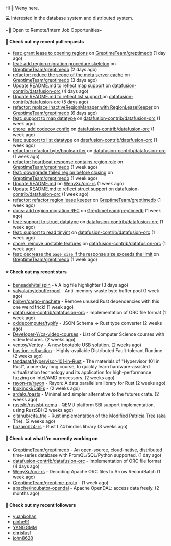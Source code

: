 Hi 👋 Weny here.

💻 Interested in the database system and distributed system.

~🍺 Open to Remote/Intern Job Opportunities~

#### 🔨 Check out my recent pull requests

- [feat: grant lease to opening regions](https://github.com/GreptimeTeam/greptimedb/pull/2752) on [GreptimeTeam/greptimedb](https://github.com/GreptimeTeam/greptimedb) (1 day ago)
- [feat: add region migration procedure skeleton](https://github.com/GreptimeTeam/greptimedb/pull/2743) on [GreptimeTeam/greptimedb](https://github.com/GreptimeTeam/greptimedb) (2 days ago)
- [refactor: reduce the scope of the meta server cache](https://github.com/GreptimeTeam/greptimedb/pull/2736) on [GreptimeTeam/greptimedb](https://github.com/GreptimeTeam/greptimedb) (3 days ago)
- [Update README.md to reflect map support ](https://github.com/datafusion-contrib/datafusion-orc/pull/37) on [datafusion-contrib/datafusion-orc](https://github.com/datafusion-contrib/datafusion-orc) (4 days ago)
- [Update README.md to reflect list support ](https://github.com/datafusion-contrib/datafusion-orc/pull/35) on [datafusion-contrib/datafusion-orc](https://github.com/datafusion-contrib/datafusion-orc) (5 days ago)
- [refactor: replace InactiveRegionManager with RegionLeaseKeeper](https://github.com/GreptimeTeam/greptimedb/pull/2729) on [GreptimeTeam/greptimedb](https://github.com/GreptimeTeam/greptimedb) (6 days ago)
- [feat: support to map datatype](https://github.com/datafusion-contrib/datafusion-orc/pull/32) on [datafusion-contrib/datafusion-orc](https://github.com/datafusion-contrib/datafusion-orc) (1 week ago)
- [chore: add codecov config](https://github.com/datafusion-contrib/datafusion-orc/pull/31) on [datafusion-contrib/datafusion-orc](https://github.com/datafusion-contrib/datafusion-orc) (1 week ago)
- [feat: support to list datatype](https://github.com/datafusion-contrib/datafusion-orc/pull/30) on [datafusion-contrib/datafusion-orc](https://github.com/datafusion-contrib/datafusion-orc) (1 week ago)
- [refactor: refactor byte/boolean iter](https://github.com/datafusion-contrib/datafusion-orc/pull/29) on [datafusion-contrib/datafusion-orc](https://github.com/datafusion-contrib/datafusion-orc) (1 week ago)
- [refactor: heartbeat response contains region role](https://github.com/GreptimeTeam/greptimedb/pull/2718) on [GreptimeTeam/greptimedb](https://github.com/GreptimeTeam/greptimedb) (1 week ago)
- [feat: downgrade failed region before closing](https://github.com/GreptimeTeam/greptimedb/pull/2715) on [GreptimeTeam/greptimedb](https://github.com/GreptimeTeam/greptimedb) (1 week ago)
- [Update README.md](https://github.com/WenyXu/orc-rs/pull/11) on [WenyXu/orc-rs](https://github.com/WenyXu/orc-rs) (1 week ago)
- [Update README.md  to reflect struct support](https://github.com/datafusion-contrib/datafusion-orc/pull/28) on [datafusion-contrib/datafusion-orc](https://github.com/datafusion-contrib/datafusion-orc) (1 week ago)
- [refactor: refactor region lease keeper](https://github.com/GreptimeTeam/greptimedb/pull/2704) on [GreptimeTeam/greptimedb](https://github.com/GreptimeTeam/greptimedb) (1 week ago)
- [docs: add region migration RFC](https://github.com/GreptimeTeam/greptimedb/pull/2703) on [GreptimeTeam/greptimedb](https://github.com/GreptimeTeam/greptimedb) (1 week ago)
- [feat: support to struct datatype](https://github.com/datafusion-contrib/datafusion-orc/pull/26) on [datafusion-contrib/datafusion-orc](https://github.com/datafusion-contrib/datafusion-orc) (1 week ago)
- [feat: support to read tinyint](https://github.com/datafusion-contrib/datafusion-orc/pull/22) on [datafusion-contrib/datafusion-orc](https://github.com/datafusion-contrib/datafusion-orc) (1 week ago)
- [chore: remove unstable features](https://github.com/datafusion-contrib/datafusion-orc/pull/4) on [datafusion-contrib/datafusion-orc](https://github.com/datafusion-contrib/datafusion-orc) (1 week ago)
- [feat: decrease the `page size` if the response size exceeds the limit](https://github.com/GreptimeTeam/greptimedb/pull/2689) on [GreptimeTeam/greptimedb](https://github.com/GreptimeTeam/greptimedb) (1 week ago)

#### ⭐ Check out my recent stars

- [bensadeh/tailspin](https://github.com/bensadeh/tailspin) - 🌀 A log file highlighter (3 days ago)
- [valyala/bytebufferpool](https://github.com/valyala/bytebufferpool) - Anti-memory-waste byte buffer pool (1 week ago)
- [bnjbvr/cargo-machete](https://github.com/bnjbvr/cargo-machete) - Remove unused Rust dependencies with this one weird trick! (1 week ago)
- [datafusion-contrib/datafusion-orc](https://github.com/datafusion-contrib/datafusion-orc) - Implementation of ORC file format (1 week ago)
- [oxidecomputer/typify](https://github.com/oxidecomputer/typify) - JSON Schema -&gt; Rust type converter (2 weeks ago)
- [Developer-Y/cs-video-courses](https://github.com/Developer-Y/cs-video-courses) - List of Computer Science courses with video lectures. (2 weeks ago)
- [ventoy/Ventoy](https://github.com/ventoy/Ventoy) - A new bootable USB solution. (2 weeks ago)
- [bastion-rs/bastion](https://github.com/bastion-rs/bastion) - Highly-available Distributed Fault-tolerant Runtime (2 weeks ago)
- [tandasat/Hypervisor-101-in-Rust](https://github.com/tandasat/Hypervisor-101-in-Rust) - The materials of &#34;Hypervisor 101 in Rust&#34;, a one-day long course, to quickly learn hardware-assisted virtualization technology and its application for high-performance fuzzing on Intel/AMD processors. (2 weeks ago)
- [rayon-rs/rayon](https://github.com/rayon-rs/rayon) - Rayon: A data parallelism library for Rust (2 weeks ago)
- [Inokinoki/DalFs](https://github.com/Inokinoki/DalFs) -  (2 weeks ago)
- [ardaku/pasts](https://github.com/ardaku/pasts) - Minimal and simpler alternative to the futures crate. (2 weeks ago)
- [rustsbi/rustsbi-qemu](https://github.com/rustsbi/rustsbi-qemu) - QEMU platform SBI support implementation, using RustSBI (2 weeks ago)
- [citahub/cita_trie](https://github.com/citahub/cita_trie) - Rust implementation of the Modified Patricia Tree (aka Trie). (2 weeks ago)
- [bozaro/lz4-rs](https://github.com/bozaro/lz4-rs) - Rust LZ4 bindins library (3 weeks ago)

#### 👷 Check out what I'm currently working on

- [GreptimeTeam/greptimedb](https://github.com/GreptimeTeam/greptimedb) - An open-source, cloud-native, distributed time-series database with PromQL/SQL/Python supported. (1 day ago)
- [datafusion-contrib/datafusion-orc](https://github.com/datafusion-contrib/datafusion-orc) - Implementation of ORC file format (4 days ago)
- [WenyXu/orc-rs](https://github.com/WenyXu/orc-rs) - Decoding Apache ORC files to Arrow RecordBatch (1 week ago)
- [GreptimeTeam/greptime-proto](https://github.com/GreptimeTeam/greptime-proto) -  (1 week ago)
- [apache/incubator-opendal](https://github.com/apache/incubator-opendal) - Apache OpenDAL: access data freely. (2 months ago)

#### 👯 Check out my recent followers

- [yuanbohan](https://github.com/yuanbohan)
- [pinhe91](https://github.com/pinhe91)
- [YANGGMM](https://github.com/YANGGMM)
- [chrislusf](https://github.com/chrislusf)
- [john8628](https://github.com/john8628)


